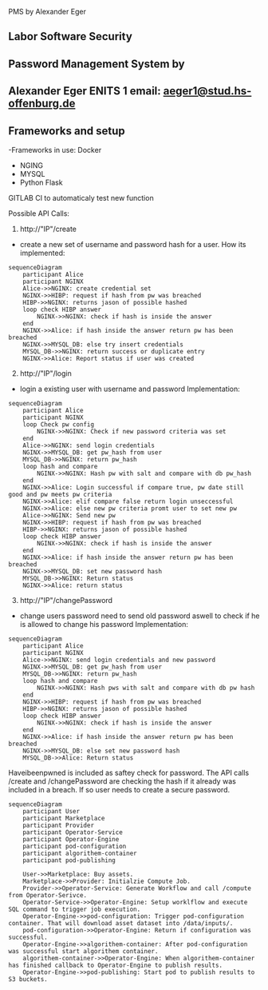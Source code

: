 PMS by Alexander Eger


## Labor Software Security
## Password Management System by
## Alexander Eger ENITS 1 email: aeger1@stud.hs-offenburg.de

## Frameworks and setup
-Frameworks in use:
Docker
  - NGING
  - MYSQL
  - Python Flask

GITLAB CI to automaticaly test new function

Possible API Calls:

1. http://"IP"/create 
- create a new set of username and password hash for a user.
How its implemented:

```mermaid
sequenceDiagram
    participant Alice
    participant NGINX
    Alice->>NGINX: create credential set
    NGINX->>HIBP: request if hash from pw was breached
    HIBP->>NGINX: returns jason of possible hashed
    loop check HIBP answer
    	NGINX->>NGINX: check if hash is inside the answer
    end
    NGINX->>Alice: if hash inside the answer return pw has been breached
    NGINX->>MYSQL_DB: else try insert credentials
    MYSQL_DB->>NGINX: return success or duplicate entry
    NGINX->>Alice: Report status if user was created

```

2. http://"IP"/login
- login a existing user with username and password
Implementation:
```mermaid
sequenceDiagram
    participant Alice
    participant NGINX
    loop Check pw config
        NGINX->>NGINX: Check if new password criteria was set
    end
    Alice->>NGINX: send login credentials
    NGINX->>MYSQL_DB: get pw_hash from user
    MYSQL_DB->>NGINX: return pw_hash
    loop hash and compare
    	NGINX->>NGINX: Hash pw with salt and compare with db pw_hash
    end
    NGINX->>Alice: Login successful if compare true, pw date still good and pw meets pw criteria
    NGINX->>Alice: elif compare false return login unseccessful
    NGINX->>Alice: else new pw criteria promt user to set new pw
    Alice->>NGINX: Send new pw
    NGINX->>HIBP: request if hash from pw was breached
    HIBP->>NGINX: returns jason of possible hashed
    loop check HIBP answer
    	NGINX->>NGINX: check if hash is inside the answer
    end
    NGINX->>Alice: if hash inside the answer return pw has been breached
    NGINX->>MYSQL_DB: set new password hash
    MYSQL_DB->>NGINX: Return status
    NGINX->>Alice: return status
```
3. http://"IP"/changePassword
- change users password need to send old password aswell to check if he is allowed to change his password
Implementation:
```mermaid
sequenceDiagram
    participant Alice
    participant NGINX
    Alice->>NGINX: send login credentials and new password
    NGINX->>MYSQL_DB: get pw_hash from user
    MYSQL_DB->>NGINX: return pw_hash
    loop hash and compare
    	NGINX->>NGINX: Hash pws with salt and compare with db pw hash
    end
    NGINX->>HIBP: request if hash from pw was breached
    HIBP->>NGINX: returns jason of possible hashed
    loop check HIBP answer
    	NGINX->>NGINX: check if hash is inside the answer
    end
    NGINX->>Alice: if hash inside the answer return pw has been breached
    NGINX->>MYSQL_DB: else set new password hash
    MYSQL_DB->>Alice: Return status
```

Haveibeenpwned is included as saftey check for password. The API calls /create and /changePassword are checking the hash if it already was included in a breach. If so user needs to create a secure password.




```mermaid
sequenceDiagram
    participant User
    participant Marketplace
    participant Provider
    participant Operator-Service
    participant Operator-Engine
    participant pod-configuration
    participant algorithem-container
    participant pod-publishing

    User->>Marketplace: Buy assets.
    Marketplace->>Provider: Initialzie Compute Job.
    Provider->>Operator-Service: Generate Workflow and call /compute from Operator-Serivce.
    Operator-Service->>Operator-Engine: Setup worklflow and execute SQL command to trigger job execution.
    Operator-Engine->>pod-configuration: Trigger pod-configuration container. That will download asset dataset into /data/inputs/.
    pod-configuration->>Operator-Engine: Return if configuration was successful.
    Operator-Engine->>algorithem-container: After pod-configuration was successful start algorithem container.
    algorithem-container->>Operator-Engine: When algorithem-container has finished callback to Operator-Engine to publish results.
    Operator-Engine->>pod-publishing: Start pod to publish results to S3 buckets.
```
